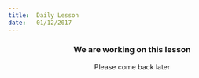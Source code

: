 ```yaml
---
title:  Daily Lesson
date:   01/12/2017
---
```


### <center>We are working on this lesson</center>
<center>Please come back later</center>